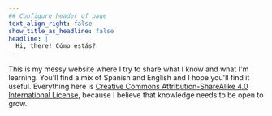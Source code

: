 ```yaml
---
## Configure header of page
text_align_right: false
show_title_as_headline: false
headline: |
  Hi, there! Cómo estás?
---
```


<!-- this is a subheadline -->
This is my messy website where I try to share what I know and what I'm learning. You'll find a mix of Spanish and English and I hope you'll find it useful. Everything here is [Creative Commons Attribution-ShareAlike 4.0 International License](http://creativecommons.org/licenses/by-sa/4.0/), because I believe that knowledge needs to be open to grow.